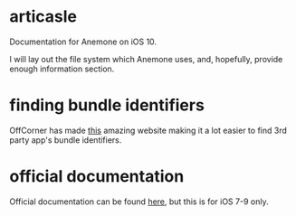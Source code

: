 # articasle

Documentation for Anemone on iOS 10.

I will lay out the file system which Anemone uses, and, hopefully, provide enough information section.


# finding bundle identifiers

OffCorner has made [this](http://offcornerdev.com/bundleid.html) amazing website making it a lot easier to find 3rd party app's bundle identifiers.


# official documentation

Official documentation can be found [here](https://github.com/AnemoneTeam/Anemone/wiki), but this is for iOS 7-9 only.